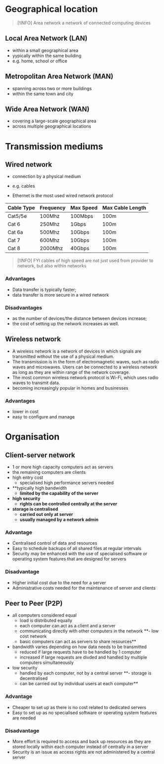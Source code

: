 # Geographical location

> [!INFO] Area network
> a network of connected computing devices

## Local Area Network (LAN)

- within a small geographical area
- yypically within the same building
- e.g. home, school or office

## Metropolitan Area Network (MAN)

- spanning across two or more buildings
- within the same town and city

## Wide Area Network (WAN)

- covering a large-scale geographical area
- across multiple geographical locations

# Transmission mediums

## Wired network

- connection by a physical medium
- e.g. cables

- Ethernet is the most used wired network protocol

| Cable Type | Frequency | Max Speed | Max Cable Length |
| ---------- | --------- | --------- | ---------------- |
| Cat5/5e    | 100Mhz    | 100Mbps   | 100m             |
| Cat 6      | 250Mhz    | 1Gbps     | 100m             |
| Cat 6a     | 500Mhz    | 10Gbps    | 100m             |
| Cat 7      | 600Mhz    | 10Gbps    | 100m             |
| Cat 8      | 2000Mhz   | 40Gbps    | 100m             |
> [!INFO] FYI
> cables of high speed are not just used from provider to network, but also within networks

### Advantages

- Data transfer is typically faster;
- data transfer is more secure in a wired network

### Disadvantages

- as the number of devices/the distance between devices increase;
- the cost of setting up the network increases as well.

## Wireless network

- A wireless network is a network of devices in which signals are transmitted without the use of a physical medium. 
- The transmission is in the form of electromagnetic waves, such as radio waves and microwaves. Users can be connected to a wireless network as long as they are within range of the network coverage.
- The most common wireless network protocol is Wi-Fi, which uses radio waves to transmit data.
- becoming increasingly popular in homes and businesses

### Advantages

- lower in cost
- easy to configure and manage

# Organisation

## Client-server network

- 1 or more high capacity computers act as servers
- the remaining computers are clients
- high entry cost
	- specialised high performance servers needed
- **typically high bandwidth
	- **limited by the capability of the server**
- **high security**
	- **rights can be controlled centrally at the server**
- **storage is centralised**
	- **carried out only at server**
	- **usually managed by a network admin**

### Advantage

-   Centralised control of data and resources
-   Easy to schedule backups of all shared files at regular intervals
-   Security may be enhanced with the use of specialised software or operating system features that are designed for servers

### Disadvantage

-   Higher initial cost due to the need for a server
-   Administrative costs needed for the maintenance of server and clients

## Peer to Peer (P2P)

- all computers considered equal
	- load is distributed equally
	- each computer can act as a client and a server
	- communicating directly with other computers in the network
**- low cost network
	- basic computers can act as servers to share resources**
- bandwidth varies depending on how data needs to be transmitted
	- reduced if large requests have to be handled by 1 computer
	- increased if large requests are divded and handled by multiple computers simultaneously
- low security
	- handled by each computer, not by a central server
**- storage is decentralised 
	- can be carried out by individual users at each computer**

### Advantage

-   Cheaper to set up as there is no cost related to dedicated servers
-   Easy to set up as no specialised software or operating system features are needed

### Disadvantage

-   More effort is required to access and back up resources as they are stored locally within each computer instead of centrally in a server
-   Security is an issue as access rights are not administered by a central server